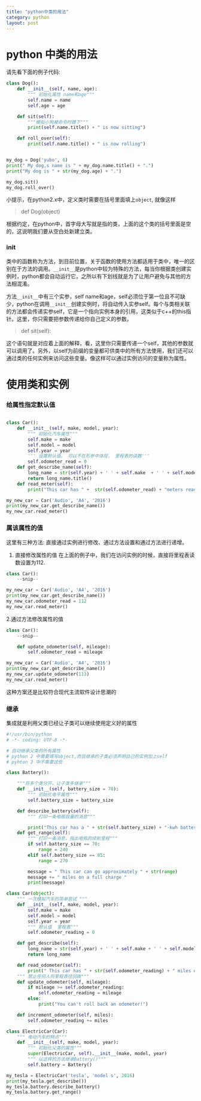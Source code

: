 ```yaml
---
title: "python中类的用法"
category: python
layout: post
---
```


# python 中类的用法
请先看下面的例子代码:

```python
class Dog():
    def __init__(self, name, age):
        """ 初始化属性 name和age"""
        self.name = name
        self.age = age

    def sit(self):
        """模拟小狗被命令时蹲下"""
        print(self.name.title() + " is now sitting")

    def roll_over(self):
        print(self.name.title() + " is now rolling")


my_dog = Dog('yubo', 6)
print(" My dog,s name is " + my_dog.name.title() + ".")
print("My dog is " + str(my_dog.age) + ".")

my_dog.sit()
my_dog.roll_over()

```
小提示，在python2.x中，定义类时需要在括号里面填上`object`, 就像这样

> def Dog(object)

根据约定，在python中，首字母大写就是指的类，上面的这个类的括号里面是空的，这说明我们要从空白处新建立类。


### __init__
类中的函数称为方法，到目前位置，关于函数的使用方法都适用于类中，唯一的区别在于方法的调用。`__init__`是python中较为特殊的方法，每当你根据类创建实例时，python都会自动运行它，之所以有下划线就是为了让用户避免与其他的方法相混淆。

方法`__init__`中有三个实参，self name和age，self必须位于第一位且不可缺少，python在调用`__init__`创建实例时，将自动传入实参self。每个与类相关联的方法都会传递实参self，它是一个指向实例本身的引用，这类似于c++的this指针。这里，你只需要把参数传递给你自己定义的参数。

>def sit(self):

这个语句就是对应着上面的解释，看，这里你只需要传递一个self，其他的参数就可以调用了。另外，以self为前缀的变量都可供类中的所有方法使用，我们还可以通过类的任何实例来访问这些变量。像这样可以通过实例访问的变量称为属性。

# 使用类和实例

### 给属性指定默认值

```python

class Car():
    def __init__(self, make, model, year):
        """ 初始化汽车属性"""
        self.make = make
        self.model = model
        self.year = year
        ''' 设置默认值， 可以不在形参中体现， 里程表的读数'''
        self.odometer_read = 0
    def get_describe_name(self):
        long_name = str(self.year) + ' ' + self.make  + ' ' + self.model
        return long_name.title()
    def read_meter(self):
        print("This car has " +  str(self.odometer_read) + "meters read ")

my_new_car = Car('Audio', 'A4', '2016')
print(my_new_car.get_describe_name())
my_new_car.read_meter()
```

### 属该属性的值
这里有三种方法: 直接通过实例进行修改、通过方法设置和通过方法进行递增。

1. 直接修改属性的值
在上面的例子中，我们在访问实例的时候，直接将里程表读数设置为112.

```python
class Car():
	--snip--

my_new_car = Car('Audio', 'A4', '2016')
print(my_new_car.get_describe_name())
my_new_car.odometer_read = 112
my_new_car.read_meter()
```

2.通过方法修改属性的值
```python
class Car():
	--snip--

    def update_odometer(self, mileage):
        self.odometer_read = mileage

my_new_car = Car('Audio', 'A4', '2016')
print(my_new_car.get_describe_name())
my_new_car.update_odometer(113)
my_new_car.read_meter()
```
这种方案还是比较符合现代主流软件设计思潮的

### 继承
集成就是利用父类已经让子类可以继续使用定义好的属性

```python
#!/usr/bin/python
# -*- coding: UTF-8 -*-

# 自动继承父类的所有属性
# python 2 中需要填写object,而且继承的子类必须声明自己的实例加上self
# pyhton 3 中不需要这些

class Battery():

	"""将多个类分开，让子类多继承"""
	def __init__(self, battery_size = 70):
		""" 初始化电平属性"""
		self.battery_size = battery_size

	def describe_battery(self):
		""" 打印一条电瓶容量的消息"""

		print("This car has a " + str(self.battery_size) + "-kwh battery.")
	def get_range(self):
		""" 打印一条消息，指出电瓶的续航里程"""
		if self.battery_size == 70:
			range = 240
		elif self.battery_size == 85:
			range = 270

		message = " This car can go approximately " + str(range)
		message += " miles on a full charge "
		print(message)

class Car(object):
	""" 一次模拟汽车的简单尝试 """
	def __init__(self, make, model, year):
		self.make = make
		self.model = model
		self.year = year
		""" 默认值  里程表"""
		self.odometer_reading = 0

	def get_describe(self):
		long_name = str(self.year) + ' ' + self.make + ' ' + self.model
		return long_name

	def read_odometer(self):
		print(" This car has " + str(self.odometer_reading) + " miles on it")
	""" 禁止任何人将里程表往回拨"""
	def update_odometer(self, mileage):
		if mileage >= self.odometer_reading:
			self.odometer_reading = mileage
		else:
			print("You can't roll back an odometer!")

	def increment_odometer(self, miles):
		self.odometer_reading += miles

class ElectricCar(Car):
	""" 电动汽车的特点"""
	def __init__(self, make, model, year):
		""" 初始化父类的属性"""
		super(ElectricCar, self).__init__(make, model, year)
		""" 以这样的方法继承Battery()"""
		self.battery = Battery()

my_tesla = ElectricCar('tesla', 'model s', 2016)
print(my_tesla.get_describe())
my_tesla.battery.describe_battery()
my_tesla.battery.get_range()
```
